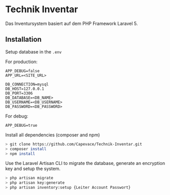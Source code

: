 # Technik Inventar

Das Inventursystem basiert auf dem PHP Framework Laravel 5.

## Installation

Setup database in the `.env`

For production:
```
APP_DEBUG=false
APP_URL=<SITE_URL>

DB_CONNECTION=mysql
DB_HOST=127.0.0.1
DB_PORT=3306
DB_DATABASE=<DB_NAME>
DB_USERNAME=<DB_USERNAME>
DB_PASSWORD=<DB_PASSWORD>
```

For debug:
```
APP_DEBUG=true
```

Install all dependencies (composer and npm)
```sh
> git clone https://github.com/Capevace/Technik-Inventar.git
> composer install
> npm install
```

Use the Laravel Artisan CLI to migrate the database, generate an encryption key and setup the system.
```sh
> php artisan migrate
> php artisan key:generate
> php artisan inventory:setup {Leiter Account Passwort}
```
